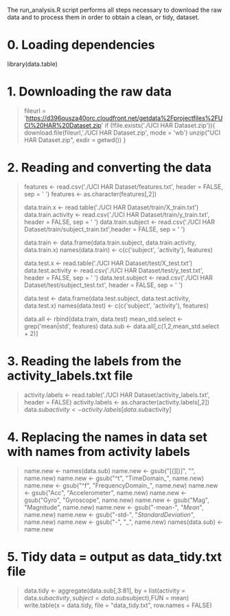 The run_analysis.R script performs all steps necessary to download the raw data and to process them in order to obtain a clean, or tidy, dataset.


# 0. Loading dependencies

library(data.table)


# 1. Downloading the raw data

> fileurl = 'https://d396qusza40orc.cloudfront.net/getdata%2Fprojectfiles%2FUCI%20HAR%20Dataset.zip'
> if (!file.exists('./UCI HAR Dataset.zip')){
>   download.file(fileurl,'./UCI HAR Dataset.zip', mode = 'wb')
>   unzip("UCI HAR Dataset.zip", exdir = getwd())
> }


# 2. Reading and converting the data

> 
> features <- read.csv('./UCI HAR Dataset/features.txt', header = FALSE, sep = ' ')
> features <- as.character(features[,2])
> 
> data.train.x <- read.table('./UCI HAR Dataset/train/X_train.txt')
> data.train.activity <- read.csv('./UCI HAR Dataset/train/y_train.txt', header = FALSE, sep = ' ')
> data.train.subject <- read.csv('./UCI HAR Dataset/train/subject_train.txt',header = FALSE, sep = ' ')
> 
> data.train <-  data.frame(data.train.subject, data.train.activity, data.train.x)
> names(data.train) <- c(c('subject', 'activity'), features)
> 
> data.test.x <- read.table('./UCI HAR Dataset/test/X_test.txt')
> data.test.activity <- read.csv('./UCI HAR Dataset/test/y_test.txt', header = FALSE, sep = ' ')
> data.test.subject <- read.csv('./UCI HAR Dataset/test/subject_test.txt', header = FALSE, sep = ' ')
> 
> data.test <-  data.frame(data.test.subject, data.test.activity, data.test.x)
> names(data.test) <- c(c('subject', 'activity'), features)
> 
> data.all <- rbind(data.train, data.test)
> mean_std.select <- grep('mean|std', features)
> data.sub <- data.all[,c(1,2,mean_std.select + 2)]
> 

# 3. Reading the labels from the activity_labels.txt file

> 
> activity.labels <- read.table('./UCI HAR Dataset/activity_labels.txt', header = FALSE)
> activity.labels <- as.character(activity.labels[,2])
> data.sub$activity <- activity.labels[data.sub$activity]
> 

# 4. Replacing the names in data set with names from activity labels

> 
> name.new <- names(data.sub)
> name.new <- gsub("[(][)]", "", name.new)
> name.new <- gsub("^t", "TimeDomain_", name.new)
> name.new <- gsub("^f", "FrequencyDomain_", name.new)
> name.new <- gsub("Acc", "Accelerometer", name.new)
> name.new <- gsub("Gyro", "Gyroscope", name.new)
> name.new <- gsub("Mag", "Magnitude", name.new)
> name.new <- gsub("-mean-", "_Mean_", name.new)
> name.new <- gsub("-std-", "_StandardDeviation_", name.new)
> name.new <- gsub("-", "_", name.new)
> names(data.sub) <- name.new
> 

# 5. Tidy data = output as data_tidy.txt file

> 
> data.tidy <- aggregate(data.sub[,3:81], by = list(activity = data.sub$activity, subject = data.sub$subject),FUN = mean)
> write.table(x = data.tidy, file = "data_tidy.txt", row.names = FALSE)
> 
